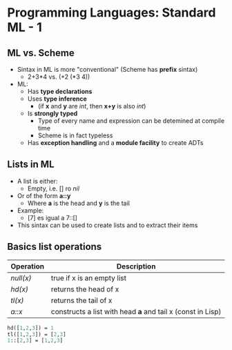 # Programming Languages: Standard ML - 1

## ML vs. Scheme

- Sintax in ML is more "conventional" (Scheme has **prefix** sintax)
  - 2+3\*4 vs. (+2 (\*3 4))
- ML:
  - Has **type declarations**
  - Uses **type inference**
    - (if **x** and **y** are _int_, then **x+y** is also _int_)
  - Is **strongly typed**
    - Type of every name and expression can be detemined at compile time
    - Scheme is in fact typeless
  - Has **exception handling** and a **module facility** to create ADTs

## Lists in ML

- A list is either:
  - Empty, i.e. [] ro _nil_
- Or of the form **a::y**
  - Where **a** is the head and **y** is the tail
- Example:
  - [7] es igual a 7::[]
- This sintax can be used to create lists and to extract their items

## Basics list operations

| Operation | Description                                                  |
| --------- | ------------------------------------------------------------ |
| _null(x)_ | true if x is an empty list                                   |
| _hd(x)_   | returns the head of x                                        |
| _tl(x)_   | returns the tail of x                                        |
| _a::x_    | constructs a list with head **a** and tail x (const in Lisp) |

```sml
hd([1,2,3]) = 1
tl([1,2,3]) = [2,3]
1::[2,3] = [1,2,3]
```
